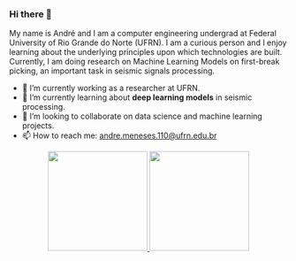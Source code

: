 ### Hi there 👋
My name is André and I am a computer engineering undergrad at Federal University of Rio Grande do Norte (UFRN). I am a curious person and I enjoy learning about the underlying principles upon which technologies are built. Currently, I am doing research on Machine Learning Models on first-break picking, an important task in seismic signals processing. 

- 🔭 I’m currently working as a researcher at UFRN.
- 🌱 I’m currently learning about **deep learning models** in seismic processing. 
- 👯 I’m looking to collaborate on data science and machine learning projects.
- 📫 How to reach me: andre.meneses.110@ufrn.edu.br

<div align="center">
  <a href="https://github.com/andre-meneses">
  <img height="180em" src="https://github-readme-stats-sigma-five.vercel.app/api?username=andre-meneses&show_icons=true&theme=github_dark&include_all_commits=true&count_private=true"/>
  <img height="180em" src="https://github-readme-stats-sigma-five.vercel.app/api/top-langs/?username=andre-meneses&layout=compact&langs_count=7&theme=github_dark"/></a>
</div>

<!--
**andre-meneses/andre-meneses** is a ✨ _special_ ✨ repository because its `README.md` (this file) appears on your GitHub profile.

Here are some ideas to get you started:

- 🔭 I’m currently working on ...
- 🌱 I’m currently learning ...
- 👯 I’m looking to collaborate on ...
- 🤔 I’m looking for help with ...
- 💬 Ask me about ...
- 📫 How to reach me: ...
- 😄 Pronouns: ...
- ⚡ Fun fact: ...
-->
